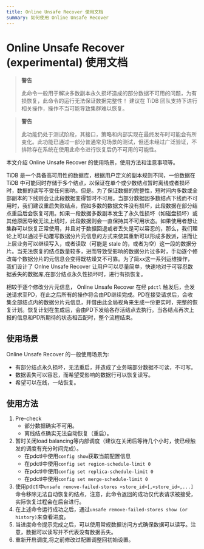 ```yaml
---
title: Online Unsafe Recover 使用文档
summary: 如何使用 Online Unsafe Recover
---
```


# Online Unsafe Recover (experimental) 使用文档

> **警告**
>
> 此命令一般用于解决多数副本永久损坏造成的部分数据不可用的问题，为有损恢复，此命令的运行无法保证数据完整性！
> 建议在 TiDB 团队支持下进行相关操作，操作不当可能导致集群难以恢复。

> **警告**
>
> 此功能仍处于测试阶段，其接口，策略和内部实现在最终发布时可能会有所变化。此功能已通过一部分普通常见场景的测试，但还未经过广泛验证，不排除存在系统在使用此命令进行恢复后仍不可用的可能性。

本文介绍 Online Unsafe Recover 的使用场景，使用方法和注意事项等。

TiDB 是一个具备高可用性的数据库，根据用户定义的副本规则不同，一份数据在 TiDB 中可能同时存储于多个结点，以保证在单个或少数结点暂时离线或者损坏时，数据的读写不受任何影响。但是。为了保证数据的完整性，短时间内多数或全部副本的下线则会让此段数据变得暂时不可用。当部分数据因多数结点下线而不可用时，我们建议重启失败结点，假如多数的数据文件没有损坏，此段数据在部分结点重启后会恢复可用。如果一段数据多数副本发生了永久性损坏（如磁盘损坏）或其他原因导致无法上线时，此段数据则会一直保持其不可用状态。如果使用者想让集群可以恢复正常使用，并且对于数据回退或者丢失是可以容忍的，那么，我们理论上可以通过手动覆写数据分片元信息的方式来使其重新可以形成多数派，进而让上层业务可以继续写入，或者读取（可能是 stale 的，或者为空）这一段的数据分片。当无法恢复的结点数量较多，进而导致受影响的数据分片过多时，手动逐个修改每个数据分片的元信息会变得既枯燥又不可靠。为了简xx这一系列运维操作，我们设计了 Onlne Unsafe Recover 让用户可以尽量简单，快速地对于可容忍数据丢失的数据库,在部分结点永久性损坏时，进行有损恢复。

相较于逐个修改分片元信息， Online Unsafe Recover 在经 `pdctl` 触发后，会发送请求至PD，在此之后所有的操作将会由PD继续完成。PD在接受请求后，会收集全部结点内的数据分片元信息，并借由此全局视角来生成一份更实时，完整的恢复计划。恢复计划在生成后，会由PD下发给各存活结点去执行。当各结点再次上报的信息和PD所期待的状态相匹配时，整个流程结束。

## 使用场景

Online Unsafe Recover 的一般使用场景为:

* 有部分结点永久损坏，无法重启，并造成了业务端部分数据不可读，不可写。
* 数据丢失可以容忍，而希望受影响的数据行可以恢复读写。
* 希望可以在线，一站恢复。

## 使用方法

1. Pre-check
    * 部分数据确实不可用。
    * 离线结点确实无法自动恢复（重启）。
2. 暂时关闭load balancing等内部调度（建议在关闭后等待几个小时，使已经触发的调度有充分时间完成）。
    * 在pdctl中使用`config show`获取当前配置信息
    * 在pdctl中使用`config set region-schedule-limit 0`
    * 在pdctl中使用`config set replica-schedule-limit 0`
    * 在pdctl中使用`config set merge-schedule-limit 0`
3. 使用pdctl中`unsafe remove-failed-stores <store_id>[,<store_id>,...]`命令移除无法自动恢复的结点，注意，此命令返回的成功仅代表请求被接受，实际恢复过程会在后台进行。
4. 在上述命令运行成功之后，通过`unsafe remove-failed-stores show (or history)`来查看进度。
5. 当进度命令提示完成之后，可以使用常规数据访问方式确保数据可以读写。注意，数据可以读写并不代表没有数据丢失。
6. 重新开启调度,将之前修改过配置调整回初始设置。